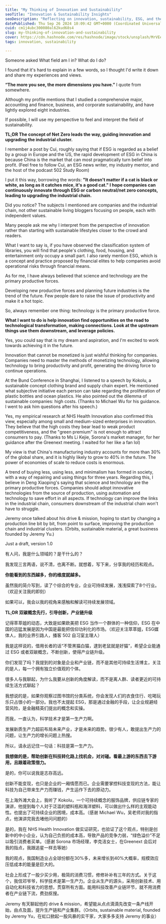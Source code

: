 ```yaml
---
title: "My Thinking of Innovation and Sustainability"
seoTitle: "Innovation & Sustainability Insights"
seoDescription: "Reflecting on innovation, sustainability, ESG, and the intersection of technology and business efficiency for industry growth"
datePublished: Thu Sep 26 2024 10:09:42 GMT+0000 (Coordinated Universal Time)
cuid: cm1j4ubc300080al62kud68s4
slug: my-thinking-of-innovation-and-sustainability
cover: https://cdn.hashnode.com/res/hashnode/image/stock/unsplash/MrVEedTZLwM/upload/4b36119c69b975e222a8abd552932b92.jpeg
tags: innovation, sustainability

---
```


Someone asked What field am I in? What do I do?

I found that it's hard to explain in a few words, so I thought I'd write it down and share my experiences and views.

**“The more you see, the more dimensions you have.”** I quote from somewhere.

Although my profile mentions that I studied a comprehensive major, accounting and finance, business, and corporate sustainability, and have lightly explored eight industries.

If possible, I will use my perspective to feel and interpret the field of sustainability.

**TL;DR The concept of Net Zero leads the way, guiding innovation and upgrading the industrial cluster.**

I remember a post by Cui, roughly saying that if ESG is regarded as a belief by a group in Europe and the US, the rapid development of ESG in China is because China is the market that can most pragmatically turn belief into profit. (Feel free to follow Cui, an ESG news writer, my industry mentor, and the host of the podcast 502 Study Room)

I put it this way, borrowing the words: **"It doesn't matter if a cat is black or white, as long as it catches mice, it's a good cat." I hope companies can continuously innovate through ESG or carbon neutral/net zero concepts, leading to upgrading the industrial chain.**

Did you notice? The subjects I mentioned are companies and the industrial chain, not other sustainable living bloggers focusing on people, each with independent values.

Many people ask me why I interpret from the perspective of innovation rather than starting with sustainable lifestyles closer to the crowd and readers.

What I want to say is, if you have observed the classification system of libraries, you will find that people's clothing, food, housing, and entertainment only occupy a small part. I also rarely mention ESG, which is a concept and practice proposed by financial elites to help companies avoid operational risks through financial means.

As for me, I have always believed that science and technology are the primary productive forces.

Developing new productive forces and planning future industries is the trend of the future. Few people dare to raise the issue of productivity and make it a hot topic.

So, always remember one thing: technology is the primary productive force.

**What I want to do is help innovation find opportunities on the road to technological transformation, making connections. Look at the upstream things use them downstream, and leverage policies.**

Yes, you could say that is my dream and aspiration, and I'm excited to work towards achieving it in the future.

Innovation that cannot be monetized is just wishful thinking for companies. Companies need to master the methods of monetizing technology, allowing technology to bring productivity and profit, generating the driving force to continue operations.

At the Bund Conference in Shanghai, I listened to a speech by Kokolu, a sustainable concept clothing brand and supply chain expert. He mentioned what subjective initiative each person can take regarding the proliferation of plastic bottles and ocean plastics. He also pointed out the dilemma of sustainable companies: high costs. (Thanks to Michael Wu for his guidance. I went to ask him questions after his speech.)

Yes, my empirical research at NHS Health Innovation also confirmed this view, especially among small and medium-sized enterprises in innovation. They believe that the high costs they bear lead to weak product competitiveness, and the "green premium" is not enough to attract consumers to pay. (Thanks to Ms Li Kejie, Sorona's market manager, for her guidance after the Greenext meeting. I waited for her like a fan lol)

My view is that China's manufacturing industry accounts for more than 30% of the global share, and it is highly likely to grow to 40% in the future. The power of economies of scale to reduce costs is enormous.

A trend of buying less, using less, and minimalism has formed in society, with a way of repairing and using things for three years. Regarding this, I believe in Deng Xiaoping's saying that science and technology are the primary productive forces. Companies should adopt innovative technologies from the source of production, using automation and technology to save effort in all aspects. If technology can improve the links in the industrial chain, consumers downstream of the industrial chain won't have to struggle.

Jeremy once talked about his drive & mission, hoping to start by changing a production line bit by bit, from point to surface, improving the production chain and industrial clusters. (Orbits, sustainable material, a great business founded by Jeremy Yu.)

Just a draft, version 1.0

有人问，我是什么领域的？是干什么的？

我发现三言两语，说不清，也离不断。就想着，写下来，分享我的经历和观点。

**你能看到的东西越多，你的维度就越多。**

虽然我的简介写到，读了个综合的专业，企业可持续发展，浅浅探索了8个行业。（欢迎关注我的即刻）

如果可以，我会以我的视角来感触和解读可持续发展领域。

**TL;DR 双碳概念先行，引导创新，产业链升级**

记得萃萃姐的动态，大致是如果欧美把 ESG 当作一个群体的一种信仰，ESG 在中国的迅猛发展是因为中国是最能把信仰功利化的市场。（欢迎关注萃萃姐，ESG媒体人，我的业界引路人，播客 502 自习室主理人）

我是这样说的，借用长者的话“不管黑猫白猫，逮到老鼠就是好猫”，希望企业能通过 ESG 或者双碳概念，不断创新，使得产业链升级。

你们发现了吗？我提到的对象是企业和产业链，而不是其他可持续生活博主，关注的是人，每一个拥有独立价值观的个体。

很多人与我聊起，为什么我要从创新的角度解读，而不是离人群、读者更近的可持续生活方式聊起？

我想说的是，如果你观察过图书馆的分类系统，你会发现人们的衣食住行、吃喝玩乐只占很小的一部分。我也不太提起 ESG，那是通过金融的手段，让企业规避经营风险，是金融精英们提出的概念和实操。

而我，一直认为，科学技术才是第一生产力啊。

发展新质生产力超前布局未来产业，才是未来的趋势。很少有人，敢提出生产力的问题，让生产力的增长问题上热搜。

所以，请永远记住一句话：科技是第一生产力。

**我想做的是，帮助创新在科技转化路上找机会，对对碰。看最上游的东西去下游用，且跟着政策借力。**

是的，你可以说我是志存高远。

创新不能变现，也只是企业的一厢情愿而已。企业需要掌控科技变现的方法，能让科技为自己带来生产力而赚钱，产生运作下去的原动力。

在上海外滩大会上，我听了 Kokolu，一个可持续概念的服饰品牌，供应链专家的演讲，他提到每个人对于泛滥的塑料瓶和海洋塑料，可以做出什么样的主观能动性。也提出了可持续企业的困境，成本高。（感谢 Michael Wu，吴老师对我的指点，他演讲完我去堵他问问题的）

是的，我在 NHS Health Innovation 做实证研究，也验证了这个观点，特别是创新中的中小企业，认为自己负担的成本高，导致产品的竞争力弱，“绿色溢价”不足以吸引消费者买单。（感谢 Sorona 市场经理，李克洁女士，在Greenext 会后对我的指点，我跟追星一样去等她）

我的观点，我国制造业占全球份额在30%多，未来增长到40%大概率，规模效应压低成本的能量是巨大的。

社会上形成了一股少买少用，极简的消费习惯，修修补补有三年的方式。关于这个，我信邓爷爷，科学技术是第一生产力。企业从生产的源头，采用创新技术、用自动化和科技省力的思想，贯穿所有方面。能用科技改善产业链环节，就不用消费者在产业链下流，费劲抠搜。

Jeremy 有天聊起他的 drive & mission，希望能从点点滴滴先改变一条产线开始，由点及面，提升生产链和产业集群。（Orbits, sustainable material, founded by Jeremy Yu，在虹口掀起一股风暴的实干家，大家多多支持 Jeremy 的事业）